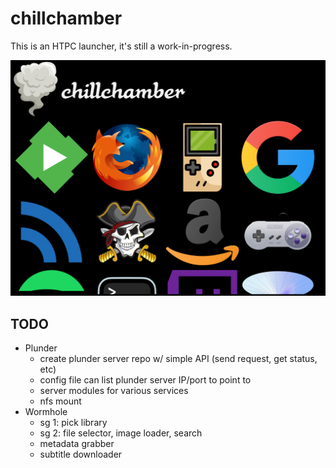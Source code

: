 # chillchamber

This is an HTPC launcher, it's still a work-in-progress.

![scrot](scrot.png)

## TODO

* Plunder
    * create plunder server repo w/ simple API (send request, get status, etc)
    * config file can list plunder server IP/port to point to
    * server modules for various services
    * nfs mount
* Wormhole
    * sg 1: pick library
    * sg 2: file selector, image loader, search
    * metadata grabber
    * subtitle downloader
